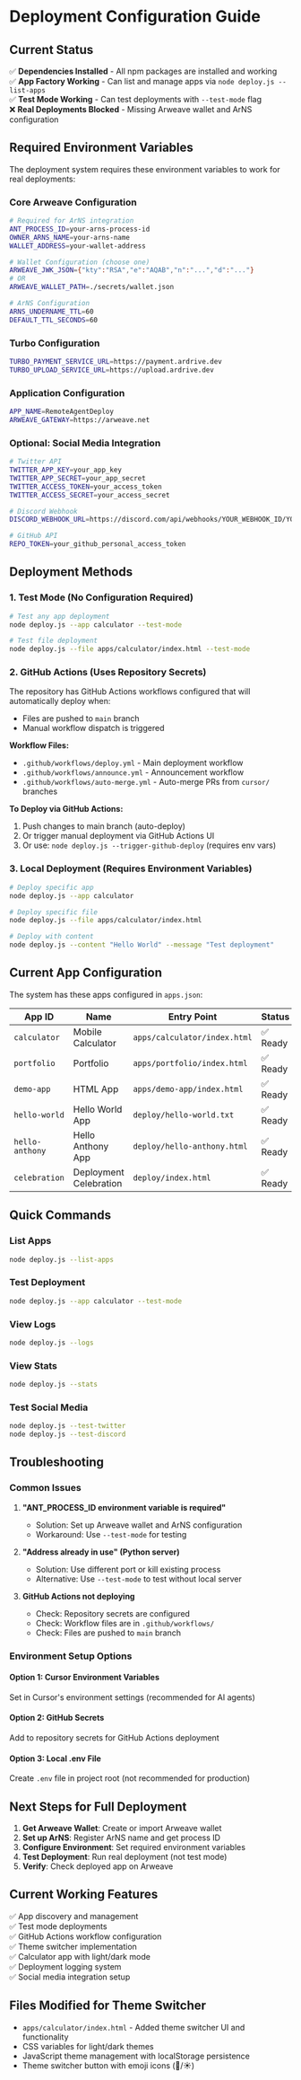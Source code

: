 # Deployment Configuration Guide

## Current Status
✅ **Dependencies Installed** - All npm packages are installed and working  
✅ **App Factory Working** - Can list and manage apps via `node deploy.js --list-apps`  
✅ **Test Mode Working** - Can test deployments with `--test-mode` flag  
❌ **Real Deployments Blocked** - Missing Arweave wallet and ArNS configuration  

## Required Environment Variables

The deployment system requires these environment variables to work for real deployments:

### Core Arweave Configuration
```bash
# Required for ArNS integration
ANT_PROCESS_ID=your-arns-process-id
OWNER_ARNS_NAME=your-arns-name
WALLET_ADDRESS=your-wallet-address

# Wallet Configuration (choose one)
ARWEAVE_JWK_JSON={"kty":"RSA","e":"AQAB","n":"...","d":"..."}
# OR
ARWEAVE_WALLET_PATH=./secrets/wallet.json

# ArNS Configuration
ARNS_UNDERNAME_TTL=60
DEFAULT_TTL_SECONDS=60
```

### Turbo Configuration
```bash
TURBO_PAYMENT_SERVICE_URL=https://payment.ardrive.dev
TURBO_UPLOAD_SERVICE_URL=https://upload.ardrive.dev
```

### Application Configuration
```bash
APP_NAME=RemoteAgentDeploy
ARWEAVE_GATEWAY=https://arweave.net
```

### Optional: Social Media Integration
```bash
# Twitter API
TWITTER_APP_KEY=your_app_key
TWITTER_APP_SECRET=your_app_secret
TWITTER_ACCESS_TOKEN=your_access_token
TWITTER_ACCESS_SECRET=your_access_secret

# Discord Webhook
DISCORD_WEBHOOK_URL=https://discord.com/api/webhooks/YOUR_WEBHOOK_ID/YOUR_WEBHOOK_TOKEN

# GitHub API
REPO_TOKEN=your_github_personal_access_token
```

## Deployment Methods

### 1. Test Mode (No Configuration Required)
```bash
# Test any app deployment
node deploy.js --app calculator --test-mode

# Test file deployment
node deploy.js --file apps/calculator/index.html --test-mode
```

### 2. GitHub Actions (Uses Repository Secrets)
The repository has GitHub Actions workflows configured that will automatically deploy when:
- Files are pushed to `main` branch
- Manual workflow dispatch is triggered

**Workflow Files:**
- `.github/workflows/deploy.yml` - Main deployment workflow
- `.github/workflows/announce.yml` - Announcement workflow
- `.github/workflows/auto-merge.yml` - Auto-merge PRs from `cursor/` branches

**To Deploy via GitHub Actions:**
1. Push changes to main branch (auto-deploy)
2. Or trigger manual deployment via GitHub Actions UI
3. Or use: `node deploy.js --trigger-github-deploy` (requires env vars)

### 3. Local Deployment (Requires Environment Variables)
```bash
# Deploy specific app
node deploy.js --app calculator

# Deploy specific file
node deploy.js --file apps/calculator/index.html

# Deploy with content
node deploy.js --content "Hello World" --message "Test deployment"
```

## Current App Configuration

The system has these apps configured in `apps.json`:

| App ID | Name | Entry Point | Status |
|--------|------|-------------|--------|
| `calculator` | Mobile Calculator | `apps/calculator/index.html` | ✅ Ready |
| `portfolio` | Portfolio | `apps/portfolio/index.html` | ✅ Ready |
| `demo-app` | HTML App | `apps/demo-app/index.html` | ✅ Ready |
| `hello-world` | Hello World App | `deploy/hello-world.txt` | ✅ Ready |
| `hello-anthony` | Hello Anthony App | `deploy/hello-anthony.html` | ✅ Ready |
| `celebration` | Deployment Celebration | `deploy/index.html` | ✅ Ready |

## Quick Commands

### List Apps
```bash
node deploy.js --list-apps
```

### Test Deployment
```bash
node deploy.js --app calculator --test-mode
```

### View Logs
```bash
node deploy.js --logs
```

### View Stats
```bash
node deploy.js --stats
```

### Test Social Media
```bash
node deploy.js --test-twitter
node deploy.js --test-discord
```

## Troubleshooting

### Common Issues
1. **"ANT_PROCESS_ID environment variable is required"**
   - Solution: Set up Arweave wallet and ArNS configuration
   - Workaround: Use `--test-mode` for testing

2. **"Address already in use" (Python server)**
   - Solution: Use different port or kill existing process
   - Alternative: Use `--test-mode` to test without local server

3. **GitHub Actions not deploying**
   - Check: Repository secrets are configured
   - Check: Workflow files are in `.github/workflows/`
   - Check: Files are pushed to `main` branch

### Environment Setup Options

#### Option 1: Cursor Environment Variables
Set in Cursor's environment settings (recommended for AI agents)

#### Option 2: GitHub Secrets
Add to repository secrets for GitHub Actions deployment

#### Option 3: Local .env File
Create `.env` file in project root (not recommended for production)

## Next Steps for Full Deployment

1. **Get Arweave Wallet**: Create or import Arweave wallet
2. **Set up ArNS**: Register ArNS name and get process ID
3. **Configure Environment**: Set required environment variables
4. **Test Deployment**: Run real deployment (not test mode)
5. **Verify**: Check deployed app on Arweave

## Current Working Features

✅ App discovery and management  
✅ Test mode deployments  
✅ GitHub Actions workflow configuration  
✅ Theme switcher implementation  
✅ Calculator app with light/dark mode  
✅ Deployment logging system  
✅ Social media integration setup  

## Files Modified for Theme Switcher

- `apps/calculator/index.html` - Added theme switcher UI and functionality
- CSS variables for light/dark themes
- JavaScript theme management with localStorage persistence
- Theme switcher button with emoji icons (🌙/☀️)